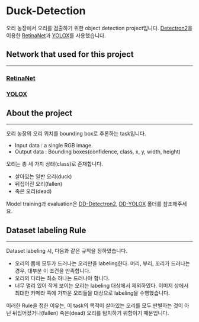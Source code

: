 # Duck-Detection

오리 농장에서 오리를 검출하기 위한 object detection project입니다. [Detectron2](https://github.com/facebookresearch/detectron2)을 이용한 [RetinaNet](https://openaccess.thecvf.com/content_iccv_2017/html/Lin_Focal_Loss_for_ICCV_2017_paper.html)과 [YOLOX](https://github.com/Megvii-BaseDetection/YOLOX)를 사용했습니다.

## Network that used for this project
---
### [RetinaNet](https://openaccess.thecvf.com/content_iccv_2017/html/Lin_Focal_Loss_for_ICCV_2017_paper.html)
### [YOLOX](https://github.com/Megvii-BaseDetection/YOLOX)
## About the project
---
오리 농장의 오리 위치를 bounding box로 추론하는 task입니다.

- Input data : a single RGB image.
- Output data : Bounding boxes(confidence, class, x, y, width, height)

오리는 총 세 가지 상태(class)로 존재합니다.

- 살아있는 일반 오리(duck)
- 뒤집어진 오리(fallen)
- 죽은 오리(dead)

Model training과 evaluation은 [DD-Detectron2](), [DD-YOLOX]() 폴더를 참조해주세요.

## Dataset labeling Rule
---
Dataset labeling 시, 다음과 같은 규칙을 정하였습니다.

- 오리의 몸체 모두가 드러나는 오리만을 labeling한다. 머리, 부리, 꼬리가 드러나는 경우, 대부분 이 조건을 만족합니다.
- 오리의 다리는 최소 하나는 드러나야 합니다.
- 너무 멀리 있어 작게 보이는 오리는 labeling 대상에서 제외하였다. 이미지 상에서 최대한 카메라 쪽에 가까운 오리들을 대상으로 labeling을 수행했습니다.

이러한 Rule을 정한 이유는, 이 task의 목적이 살아있는 오리를 모두 판별하는 것이 아닌 뒤집어졌거나(fallen) 죽은(dead) 오리를 탐지하기 위함이기 때문입니다.